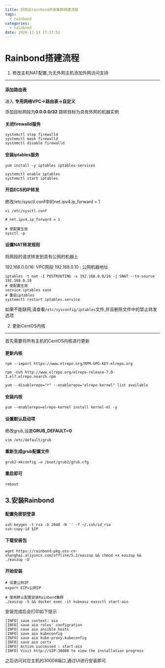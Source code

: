 ```yaml
---
title: 好雨云rainbond开发集群搭建流程
tags:
  - rainbond
categories:
  - rainbond
date: 2020-11-13 17:37:51
---
```


Rainbond搭建流程
===


1. 修改主机NAT配置,为无外网主机添加外网访问支持
---

#### 添加路由表

进入 **专用网络VPC->路由表->自定义**

添加目标网段为**0.0.0.0/32** 跳转目标为具有外网的机器实例


#### 关闭firewalld服务

```
systemctl stop firewalld
systemctl mask firewalld
systemctl disable firewalld
```

#### 安装iptables服务

```
yum install -y iptables iptables-services

systemctl enable iptables
systemctl start iptables
```

####  开启ECS的IP转发

修改/etc/sysctl.conf中的net.ipv4.ip_forward = 1 

```
vi /etc/sysctl.conf

# net.ipv4.ip_forward = 1 

# 使配置生效
sysctl -p
```

#### 设置NAT转发规则

将网段的请求转发到具有公网的机器上

192.168.0.0/16: VPC网段
192.168.0.10   : 公网机器地址


```
iptables -t nat -I POSTROUTING -s 192.168.0.0/16 -j SNAT --to-source 192.168.0.10
# 使配置生效
service iptables save
# 重启iptables
systemctl restart iptables.service
```

如果不能联网,请查看`/etc/sysconfig/iptables`文件,并且删除文件中的禁止转发选项


2. 更新CentOS内核
---

首先需要将所有主机的CentOS内核进行更新

####  更新内核

```
rpm --import https://www.elrepo.org/RPM-GPG-KEY-elrepo.org

rpm -Uvh http://www.elrepo.org/elrepo-release-7.0-3.el7.elrepo.noarch.rpm

yum --disablerepo="*" --enablerepo="elrepo-kernel" list available
```

#### 安装内核

```
yum --enablerepo=elrepo-kernel install kernel-ml -y
```

#### 设置默认启动项

修改grub,设置**GRUB_DEFAULT=0**

```
vim /etc/default/grub
```

#### 重新生成grub配置文件

```
grub2-mkconfig -o /boot/grub2/grub.cfg
```

#### 重启即可

```
reboot
```

3.安装Rainbond
---

#### 配置免密钥登录

```
ssh-keygen -t rsa -b 2048 -N '' -f ~/.ssh/id_rsa
ssh-copy-id $IP
```

#### 下载安装包

```
wget https://rainbond-pkg.oss-cn-shanghai.aliyuncs.com/offline/5.2/easzup && chmod +x easzup && ./easzup -D
```

#### 开始安装

```
# 设置公网IP
export EIP=公网IP

# 使用默认配置安装Rainbond集群
./easzup -S && docker exec -it kubeasz easzctl start-aio
```

安装完成后会打印如下提示

```
[INFO] save context: aio
[INFO] save aio roles' configration
[INFO] save aio ansible hosts
[INFO] save aio kubeconfig
[INFO] save aio kube-proxy.kubeconfig
[INFO] save aio certs
[INFO] Action successed : start-aio
[INFO] Visit http://$IP:30008 to view the installation progress
```

之后访问对应主机的30008端口,通过UI进行安装即可.




